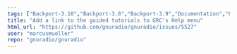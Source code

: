 ```yaml
---
tags: ["Backport-3.10","Backport-3.8","Backport-3.9","Documentation","Feature-Request","GRC","Python","c-plus-plus","cybersecurity","dsp","gnu","gnuradio","hacktoberfest","python","radio","sdr","wireless"]
title: "Add a link to the guided tutorials to GRC's Help menu"
html_url: "https://github.com/gnuradio/gnuradio/issues/5527"
user: "marcusmueller"
repo: "gnuradio/gnuradio"
---
```


